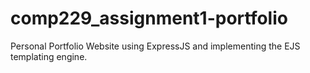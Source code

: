 # comp229_assignment1-portfolio
Personal Portfolio Website using ExpressJS and implementing the EJS templating engine.
